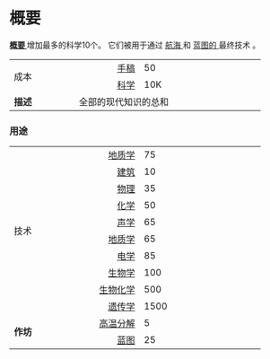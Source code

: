# 概要
<p>
  <strong>
    <a href="#workshop#Compendium">
        概要
    </a>
  </strong>
    增加最多的科学10个。
    它们被用于通过
  <a href="#Technologies#Navigation">
      航海
  </a>
    和
  <a href="#blueprint">
      蓝图的
  </a>
    最终技术
    。
</p>
<p>
</p>
<table class="wikitable">
  <tbody>
    <tr>
      <td rowspan="2" class="em">
        <span style="display: block; width: 100px">
            成本
        </span>
      </td>
      <td style="text-align: right; ">
        <span style="display: block; width: 100px">
          <a href="#manuscript">
              手稿
          </a>
        </span>
      </td>
      <td style="text-align: left; ">
        <span style="display: block; width: 200px">
            50
        </span>
      </td>
    </tr>
    <tr>
      <td style="text-align: right; ">
        <a href="#science">
            科学
        </a>
      </td>
      <td style="text-align: left; ">
          10K
      </td>
    </tr>
    <tr>
      <td rowspan="1">
        <strong>
            描述
        </strong>
      </td>
      <td colspan="2" style="text-align: left; ">
          全部的现代知识的总和
      </td>
    </tr>
  </tbody>
</table>

### 用途
<table class="wikitable">
    <tbody>
      <tr>
        <td rowspan="10" class="em">
          <span style="display: block; width: 100px">
              技术
          </span>
        </td>
        <td style="text-align: right; ">
          <span style="display: block; width: 100px">
            <a href="#Technologies#Geology">
                地质学
            </a>
          </span>
        </td>
        <td style="text-align: left; ">
          <span style="display: block; width: 200px">
              75
          </span>
        </td>
      </tr>
      <tr>
        <td style="text-align: right; ">
          <a href="#Technologies#Architecture">
              建筑
          </a>
        </td>
        <td style="text-align: left; ">
            10
        </td>
      </tr>
      <tr>
        <td style="text-align: right; ">
          <a href="#Technologies#Physics">
              物理
          </a>
        </td>
        <td style="text-align: left; ">
            35
        </td>
      </tr>
      <tr>
        <td style="text-align: right; ">
          <a href="#Technologies#Chemistry">
              化学
          </a>
        </td>
        <td style="text-align: left; ">
            50
        </td>
      </tr>
      <tr>
        <td style="text-align: right; ">
          <a href="#Technologies#Acoustics">
              声学
          </a>
        </td>
        <td style="text-align: left; ">
            65
        </td>
      </tr>
      <tr>
        <td style="text-align: right; ">
          <a href="#Technologies#Geology">
              地质学
          </a>
        </td>
        <td style="text-align: left; ">
            65
        </td>
      </tr>
      <tr>
        <td style="text-align: right; ">
          <a href="#Technologies#Electricity">
              电学
          </a>
        </td>
        <td style="text-align: left; ">
            85
        </td>
      </tr>
      <tr>
        <td style="text-align: right; ">
          <a href="?file=001-猫咪百科/03-科学/01-科学#生物学">
              生物学
          </a>
        </td>
        <td style="text-align: left; ">
            100
        </td>
      </tr>
      <tr>
        <td style="text-align: right; ">
          <a href="?file=001-猫咪百科/03-科学/01-科学#生物化学">
              生物化学
          </a>
        </td>
        <td style="text-align: left; ">
            500
        </td>
      </tr>
      <tr>
        <td style="text-align: right; ">
          <a href="#Technologies#Geology">
              遗传学
          </a>
        </td>
        <td style="text-align: left; ">
            1500
        </td>
      </tr>
      <tr>
        <td rowspan="2">
          <strong>
              作坊
          </strong>
        </td>
        <td style="text-align: right; ">
          <a href="#workshop#Pyrolysis">
              高温分解
          </a>
        </td>
        <td style="text-align: left; ">
            5
        </td>
      </tr>
      <tr>
        <td style="text-align: right; ">
          <a href="#workshop#Blueprint">
              蓝图
          </a>
        </td>
        <td style="text-align: left; ">
            25
        </td>
      </tr>
    </tbody>
  </table>
  <p>
  </p>